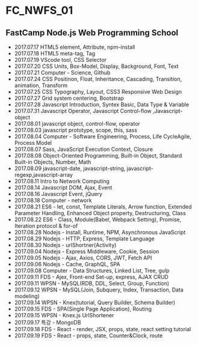 # FC_NWFS_01

<!--
page_number: true
$size: A4
footer : Fastcampus 웹 프로그래밍 & 프론트엔드 개발 스쿨, 2017
-->

## FastCamp Node.js Web Programming School  
  
- 2017.07.17 HTML5 element, Attribute, npm-install  
- 2017.07.18 HTML5 meta-tag, Tag  
- 2017.07.19 VScode tool, CSS Selector  
- 2017.07.20 CSS Units, Box-Model, Display, Background, Font, Text  
- 2017.07.21 Computer - Science, Github  
- 2017.07.24 CSS Positinon, Float, Inheritance, Cascading, Transition, animation, Transform  
- 2017.07.25 CSS Typography, Layout, CSS3 Responsive Web Design  
- 2017.07.27 Grid system centering, Bootstrap  
- 2017.07.28 Javascript Introduction, Syntex Basic, Data Type & Variable  
- 2017.07.31 Javascript Operator, Javascript Control-flow ,Javascript-object  
- 2017.08.01 javascript object, control-flow, operator  
- 2017.08.03 javascript prototype, scope, this, sass  
- 2017.08.04 Computer - Software Engineering, Process, Life CycleAgile, Process Model  
- 2017.08.07 Sass, JavaScript Execution Context, Closure  
- 2017.08.08 Object-Oriented Programming, Built-in Object, Standard Built-in Objects, Number, Math
- 2017.08.09 javascript-date, javascript-string, javascript-regexp,javascript-array  
- 2017.08.11 Intro to Network Computing  
- 2017.08.14 Javascript DOM, Ajax, Event  
- 2017.08.16 Javascript Event, jQuery  
- 2017.08.18 Computer - network  
- 2017.08.21 ES6 - let, const, Template Literals, Arrow function, Extended Parameter Handling, Enhanced Object property, Destructuring, Class  
- 2017.08.22 ES6 - Class, Module(Babel, Webpack Setting), Promise, Iteration protocol & for-of  
- 2017.08.28 Nodejs - Install, Runtime, NPM, Asynchronous JavaScript  
- 2017.08.29 Nodejs - HTTP, Express, Template Language  
- 2017.08.30 Nodejs - urlShortner(Activity)  
- 2017.09.04 Nodejs - Express Middleware, Cookie, Session  
- 2017.09.05 Nodejs - Ajax, Axios, CORS, JWT, Fetch API  
- 2017.09.06 Nodejs - Cache, GraphQL, SPA  
- 2017.09.08 Computer - Data Structures, Linked List, Tree, gulp  
- 2017.09.11 FDS - Ajex, Front-end Set-up, express, AJAX CRUD  
- 2017.09.11 WPSN - MySQL(RDB, DDL, Select, Group, Function)  
- 2017.09.12 WPSN - MySQL(Join, Subquery, Index, Transaction, Data modeling)  
- 2017.09.14 WPSN - Knex(tutorial, Query Builder, Schema Builder)
- 2017.09.15 FDS - SPA(Single Page Application), Routing   
- 2017.09.15 WPSN - Knex.js UrlShortener  
- 2017.09.17 특강 - MongoDB 
- 2017.09.18 FDS - React - render, JSX, props, state, react setting tutorial
- 2017.09.19 FDS - React - props, state, Counter&Clock, route